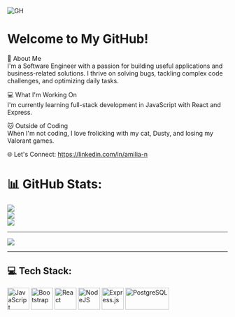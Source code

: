 ![GH](https://user-images.githubusercontent.com/74038190/212257468-1e9a91f1-b626-4baa-b15d-5c385dfa7ed2.gif)  

# Welcome to My GitHub!  

🌱 About Me  
I'm a Software Engineer with a passion for building useful applications and business-related solutions. I thrive on solving bugs, tackling complex code challenges, and optimizing daily tasks.  

💻 What I'm Working On  
I'm currently learning full-stack development in JavaScript with React and Express.  

🐱 Outside of Coding  
When I'm not coding, I love frolicking with my cat, Dusty, and losing my Valorant games.  

🌐 Let's Connect: https://linkedin.com/in/amilia-n

# 📊 GitHub Stats:
![](https://github-readme-stats.vercel.app/api?username=amilia-n&theme=rose&hide_border=false&include_all_commits=false&count_private=false)<br/>
![](https://nirzak-streak-stats.vercel.app/?user=amilia-n&theme=rose&hide_border=false)<br/>
![](https://github-readme-stats.vercel.app/api/top-langs/?username=amilia-n&theme=rose&hide_border=false&include_all_commits=false&count_private=false&layout=compact)

---
[![](https://visitcount.itsvg.in/api?id=amilia-n&icon=0&color=0)](https://visitcount.itsvg.in)


---

## 💻 Tech Stack:
<p align="left">
  <img src="https://user-images.githubusercontent.com/74038190/212257454-16e3712e-945a-4ca2-b238-408ad0bf87e6.gif" alt="JavaScript" width="50" height="50"/>
  <img src="https://user-images.githubusercontent.com/74038190/212280805-9bcb336b-8c55-46a8-abf8-ff286ab55472.gif" alt="Bootstrap" width="50" height="50"/>
  <img src="https://user-images.githubusercontent.com/74038190/212257467-871d32b7-e401-42e8-a166-fcfd7baa4c6b.gif" alt="React" width="50" height="50"/>
  <img src="https://user-images.githubusercontent.com/74038190/212257460-738ff738-247f-4445-a718-cdd0ca76e2db.gif" alt="NodeJS" width="50" height="50"/>
  <img src="https://private-user-images.githubusercontent.com/74038190/238200441-1a797f46-efe4-41e6-9e75-5303e1bbcbfa.gif" alt="Express.js" width="50" height="50"/>
  <img src="https://img.shields.io/badge/postgres-%23316192.svg?style=for-the-badge&logo=postgresql&logoColor=white" alt="PostgreSQL" width="100" height="50"/>
</p>


